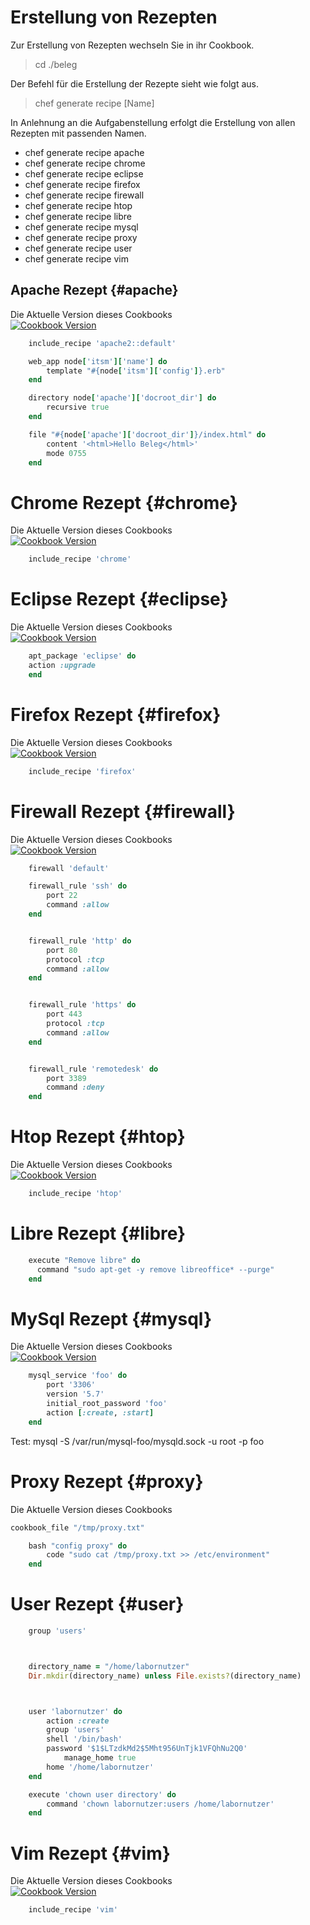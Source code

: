 # Erstellung von Rezepten

Zur Erstellung von Rezepten wechseln Sie in ihr Cookbook.

> cd ./beleg 

Der Befehl für die Erstellung der Rezepte sieht wie folgt aus.
> chef generate recipe [Name]

In Anlehnung an die Aufgabenstellung erfolgt die Erstellung von allen Rezepten mit passenden Namen.

* chef generate recipe apache
* chef generate recipe chrome
* chef generate recipe eclipse
* chef generate recipe firefox
* chef generate recipe firewall
* chef generate recipe htop
* chef generate recipe libre
* chef generate recipe mysql
* chef generate recipe proxy
* chef generate recipe user
* chef generate recipe vim

## Apache Rezept {#apache}
Die Aktuelle Version dieses Cookbooks  
[![Cookbook Version](https://img.shields.io/cookbook/v/apache2.svg?style=flat)](https://supermarket.chef.io/cookbooks/apache2)

```ruby
    include_recipe 'apache2::default'

    web_app node['itsm']['name'] do
        template "#{node['itsm']['config']}.erb"
    end

    directory node['apache']['docroot_dir'] do	
        recursive true
    end

    file "#{node['apache']['docroot_dir']}/index.html" do
        content '<html>Hello Beleg</html>'
        mode 0755
    end 
```

# Chrome Rezept {#chrome}
Die Aktuelle Version dieses Cookbooks  
[![Cookbook Version](https://img.shields.io/cookbook/v/chrome.svg?style=flat)](https://supermarket.chef.io/cookbooks/chrome)


```ruby
    include_recipe 'chrome'
```
# Eclipse Rezept {#eclipse}
Die Aktuelle Version dieses Cookbooks  
[![Cookbook Version](https://img.shields.io/cookbook/v/eclipse.svg?style=flat)](https://supermarket.chef.io/cookbooks/eclipse)


```ruby
    apt_package 'eclipse' do
	action :upgrade
    end
```

# Firefox Rezept {#firefox}
Die Aktuelle Version dieses Cookbooks  
[![Cookbook Version](https://img.shields.io/cookbook/v/firefox.svg?style=flat)](https://supermarket.chef.io/cookbooks/firefox)


```ruby
    include_recipe 'firefox'
```
 
# Firewall Rezept {#firewall}
Die Aktuelle Version dieses Cookbooks  
[![Cookbook Version](https://img.shields.io/cookbook/v/firewall.svg?style=flat)](https://supermarket.chef.io/cookbooks/firewall)


```ruby
    firewall 'default'

    firewall_rule 'ssh' do
        port 22
        command :allow
    end


    firewall_rule 'http' do
        port 80
        protocol :tcp
        command :allow
    end


    firewall_rule 'https' do
        port 443
        protocol :tcp
        command :allow
    end


    firewall_rule 'remotedesk' do
        port 3389
        command :deny
    end
```

# Htop Rezept {#htop}
Die Aktuelle Version dieses Cookbooks  
[![Cookbook Version](https://img.shields.io/cookbook/v/htop.svg?style=flat)](https://supermarket.chef.io/cookbooks/htop)


```ruby
    include_recipe 'htop'
```

# Libre Rezept {#libre}

```ruby
    execute "Remove libre" do
	  command "sudo apt-get -y remove libreoffice* --purge"
    end
```

# MySql Rezept {#mysql}
Die Aktuelle Version dieses Cookbooks  
[![Cookbook Version](https://img.shields.io/cookbook/v/mysql.svg?style=flat)](https://supermarket.chef.io/cookbooks/mysql)


```ruby
    mysql_service 'foo' do
        port '3306'
        version '5.7'
        initial_root_password 'foo'
        action [:create, :start]
    end
```
Test:
mysql -S /var/run/mysql-foo/mysqld.sock -u root -p foo

# Proxy Rezept {#proxy}
Die Aktuelle Version dieses Cookbooks  

```ruby
cookbook_file "/tmp/proxy.txt"

    bash "config proxy" do
	    code "sudo cat /tmp/proxy.txt >> /etc/environment"
    end
```

# User Rezept {#user}

```ruby
    group 'users'



    directory_name = "/home/labornutzer"
    Dir.mkdir(directory_name) unless File.exists?(directory_name)



    user 'labornutzer' do
        action :create
        group 'users'
        shell '/bin/bash'
        password '$1$LTzdkMd2$5Mht956UnTjk1VFQhNu2Q0'
            manage_home true
        home '/home/labornutzer'
    end

    execute 'chown user directory' do
        command 'chown labornutzer:users /home/labornutzer'
    end
```

# Vim Rezept {#vim}
Die Aktuelle Version dieses Cookbooks  
[![Cookbook Version](https://img.shields.io/cookbook/v/vim.svg?style=flat)](https://supermarket.chef.io/cookbooks/vim)


```ruby
    include_recipe 'vim'
```

